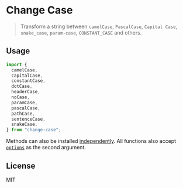 # Change Case

> Transform a string between `camelCase`, `PascalCase`, `Capital Case`, `snake_case`, `param-case`, `CONSTANT_CASE` and others.

## Usage

```js
import {
  camelCase,
  capitalCase,
  constantCase,
  dotCase,
  headerCase,
  noCase,
  paramCase,
  pascalCase,
  pathCase,
  sentenceCase,
  snakeCase,
} from "change-case";
```

Methods can also be installed [independently](https://github.com/denosaurs/gutenberg). All functions also accept [`options`](https://github.com/denosaurs/gutenberg#options) as the second argument.

## License

MIT
